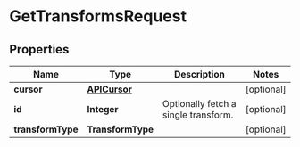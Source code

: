 

# GetTransformsRequest


## Properties

| Name | Type | Description | Notes |
|------------ | ------------- | ------------- | -------------|
|**cursor** | [**APICursor**](APICursor.md) |  |  [optional] |
|**id** | **Integer** | Optionally fetch a single transform. |  [optional] |
|**transformType** | **TransformType** |  |  [optional] |



